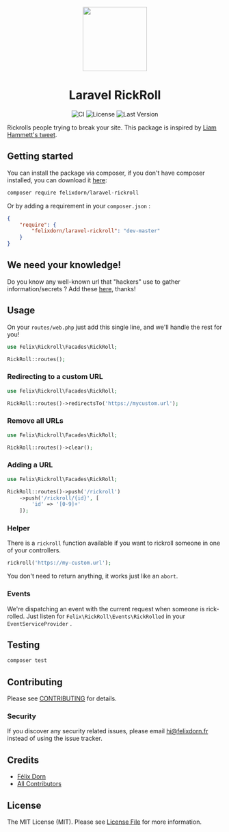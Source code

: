 <p align="center">
    <a href="https://github.com/felixdorn/laravel-rickrollf">
        <img src="https://res.cloudinary.com/dy3jxhiba/image/upload/v1589534220/Screenshot_from_2020-05-15_11-12-52_1_hlj5aj.png" width="150" alt="">
    </a>
    <h1 align="center">
        Laravel RickRoll
    </h1>
    <p align="center">
        <img src="https://github.com/felixdorn/laravel-rickroll/workflows/CI/badge.svg?branch=master" alt="CI" />
        <img src="https://img.shields.io/packagist/l/felixdorn/laravel-rickroll" alt="License" />
        <img src="https://img.shields.io/packagist/v/felixdorn/laravel-rickroll" alt="Last Version" />
    </p>
</p>

Rickrolls people trying to break your site. This package is inspired by [Liam Hammett's tweet](https://twitter.com/LiamHammett/status/1260984553570570240).


## Getting started
You can install the package via composer, if you don't have composer installed, you can download it [here](https://getcomposer.org):

```bash
composer require felixdorn/laravel-rickroll
```
Or by adding a requirement in your `composer.json` :
```json
{
    "require": {
        "felixdorn/laravel-rickroll": "dev-master"
    }
}
```


## We need your knowledge!
Do you know any well-known url that "hackers" use to gather information/secrets ?
Add these [here](src/LaravelRickRoll.php), thanks! 


## Usage
On your `routes/web.php` just add this single line, and we'll handle the rest for you!

```php
use Felix\Rickroll\Facades\RickRoll;

RickRoll::routes();
```

### Redirecting to a custom URL
```php
use Felix\Rickroll\Facades\RickRoll;

RickRoll::routes()->redirectsTo('https://mycustom.url');
```

### Remove all URLs
```php
use Felix\Rickroll\Facades\RickRoll;

RickRoll::routes()->clear();
```

### Adding a URL
```php
use Felix\Rickroll\Facades\RickRoll;

RickRoll::routes()->push('/rickroll')
    ->push('/rickroll/{id}', [
        'id' => '[0-9]+'
    ]);
```

### Helper
There is a `rickroll` function available if you want to rickroll someone in one of your controllers.

```php
rickroll('https://my-custom.url');
```
You don't need to return anything, it works just like an `abort`.


### Events
We're dispatching an event with the current request when someone is rick-rolled.
Just listen for `Felix\RickRoll\Events\RickRolled` in your `EventServiceProvider` .

## Testing
``` bash
composer test
```

## Contributing

Please see [CONTRIBUTING](.github/CONTRIBUTING.md) for details.

### Security

If you discover any security related issues, please email hi@felixdorn.fr instead of using the issue tracker.

## Credits

- [Félix Dorn](https://github.com/felixdorn)
- [All Contributors](../../contributors)

## License

The MIT License (MIT). Please see [License File](LICENSE) for more information.
